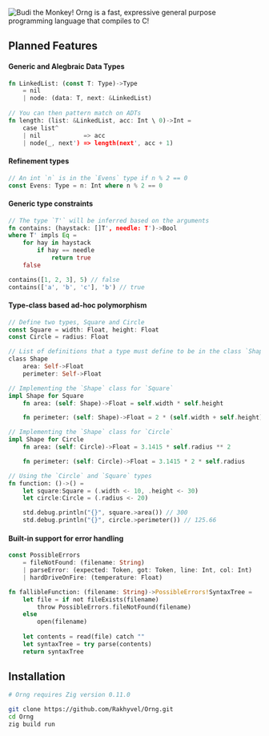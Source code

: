 ![Budi the Monkey!](https://github.com/Rakhyvel/Orng/blob/main/budi.png)
Orng is a fast, expressive general purpose programming language that compiles to C!

## Planned Features
#### Generic and Alegbraic Data Types
```rs
fn LinkedList: (const T: Type)->Type
    = nil
    | node: (data: T, next: &LinkedList)
    
// You can then pattern match on ADTs
fn length: (list: &LinkedList, acc: Int \ 0)->Int =
    case list^
    | nil            => acc
    | node(_, next') => length(next', acc + 1)
```
#### Refinement types
```rs
// An int `n` is in the `Evens` type if n % 2 == 0
const Evens: Type = n: Int where n % 2 == 0
```
#### Generic type constraints
```rs
// The type `T'` will be inferred based on the arguments
fn contains: (haystack: []T', needle: T')->Bool 
where T' impls Eq =
    for hay in haystack
        if hay == needle
            return true
    false

contains([1, 2, 3], 5) // false
contains(['a', 'b', 'c'], 'b') // true
```
#### Type-class based ad-hoc polymorphism
```rs
// Define two types, Square and Circle
const Square = width: Float, height: Float
const Circle = radius: Float

// List of definitions that a type must define to be in the class `Shape`
class Shape
    area: Self->Float
    perimeter: Self->Float

// Implementing the `Shape` class for `Square`
impl Shape for Square
    fn area: (self: Shape)->Float = self.width * self.height

    fn perimeter: (self: Shape)->Float = 2 * (self.width + self.height)

// Implementing the `Shape` class for `Circle`
impl Shape for Circle
    fn area: (self: Circle)->Float = 3.1415 * self.radius ** 2

    fn perimeter: (self: Circle)->Float = 3.1415 * 2 * self.radius

// Using the `Circle` and `Square` types
fn function: ()->() =
    let square:Square = (.width <- 10, .height <- 30)
    let circle:Circle = (.radius <- 20)

    std.debug.println("{}", square.>area()) // 300
    std.debug.println("{}", circle.>perimeter()) // 125.66
```
#### Built-in support for error handling
```rs
const PossibleErrors
    = fileNotFound: (filename: String)
    | parseError: (expected: Token, got: Token, line: Int, col: Int)
    | hardDriveOnFire: (temperature: Float)

fn fallibleFunction: (filename: String)->PossibleErrors!SyntaxTree =
    let file = if not fileExists(filename)
        throw PossibleErrors.fileNotFound(filename)
    else
        open(filename)
    
    let contents = read(file) catch ""
    let syntaxTree = try parse(contents)
    return syntaxTree
```

## Installation
```sh
# Orng requires Zig version 0.11.0

git clone https://github.com/Rakhyvel/Orng.git
cd Orng
zig build run
```